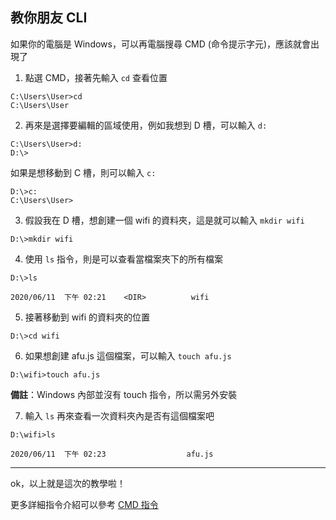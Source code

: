 ## 教你朋友 CLI

如果你的電腦是 Windows，可以再電腦搜尋 CMD (命令提示字元)，應該就會出現了
 
1. 點選 CMD，接著先輸入 `cd` 查看位置
```
C:\Users\User>cd
C:\Users\User
```
2. 再來是選擇要編輯的區域使用，例如我想到 D 槽，可以輸入 `d:`
```
C:\Users\User>d:
D:\>
```
如果是想移動到 C 槽，則可以輸入 `c:`
```
D:\>c:
C:\Users\User>
```
3. 假設我在 D 槽，想創建一個 wifi 的資料夾，這是就可以輸入 `mkdir wifi` 
```
D:\>mkdir wifi
```
4. 使用 `ls` 指令，則是可以查看當檔案夾下的所有檔案
```
D:\>ls
 
2020/06/11  下午 02:21    <DIR>          wifi
```
5. 接著移動到 wifi 的資料夾的位置
```
D:\>cd wifi
```
6. 如果想創建 afu.js 這個檔案，可以輸入 `touch afu.js`
```
D:\wifi>touch afu.js
```
**備註**：Windows 內部並沒有 touch 指令，所以需另外安裝

7. 輸入 `ls` 再來查看一次資料夾內是否有這個檔案吧
```
D:\wifi>ls

2020/06/11  下午 02:23                  afu.js
```
---
ok，以上就是這次的教學啦！

更多詳細指令介紹可以參考 [CMD 指令](https://github.com/small-leaf/My-Blog/issues/1)
